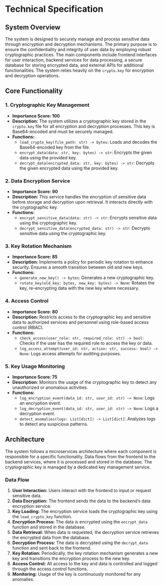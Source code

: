 # Technical Specification

## System Overview
The system is designed to securely manage and process sensitive data through encryption and decryption mechanisms. The primary purpose is to ensure the confidentiality and integrity of user data by employing robust cryptographic practices. The main components include frontend interfaces for user interaction, backend services for data processing, a secure database for storing encrypted data, and external APIs for additional functionalities. The system relies heavily on the `crypto.key` for encryption and decryption operations.

## Core Functionality
### 1. Cryptographic Key Management
- **Importance Score: 100**
- **Description:** The system utilizes a cryptographic key stored in the `crypto.key` file for all encryption and decryption processes. This key is Base64-encoded and must be securely managed.
- **Functions:**
  - `load_crypto_key(file_path: str) -> bytes`: Loads and decodes the Base64-encoded key from the file.
  - `encrypt_data(data: str, key: bytes) -> str`: Encrypts the given data using the provided key.
  - `decrypt_data(encrypted_data: str, key: bytes) -> str`: Decrypts the given encrypted data using the provided key.

### 2. Data Encryption Service
- **Importance Score: 90**
- **Description:** This service handles the encryption of sensitive data before storage and decryption upon retrieval. It interacts directly with the cryptographic key.
- **Functions:**
  - `encrypt_sensitive_data(data: str) -> str`: Encrypts sensitive data using the cryptographic key.
  - `decrypt_sensitive_data(encrypted_data: str) -> str`: Decrypts sensitive data using the cryptographic key.

### 3. Key Rotation Mechanism
- **Importance Score: 85**
- **Description:** Implements a policy for periodic key rotation to enhance security. Ensures a smooth transition between old and new keys.
- **Functions:**
  - `generate_new_key() -> bytes`: Generates a new cryptographic key.
  - `rotate_key(old_key: bytes, new_key: bytes) -> None`: Rotates the key, re-encrypting data with the new key where necessary.

### 4. Access Control
- **Importance Score: 80**
- **Description:** Restricts access to the cryptographic key and sensitive data to authorized services and personnel using role-based access control (RBAC).
- **Functions:**
  - `check_access(user_role: str, required_role: str) -> bool`: Checks if the user has the required role to access the key or data.
  - `log_access_attempt(user_id: str, action: str, success: bool) -> None`: Logs access attempts for auditing purposes.

### 5. Key Usage Monitoring
- **Importance Score: 75**
- **Description:** Monitors the usage of the cryptographic key to detect any unauthorized or anomalous activities.
- **Functions:**
  - `log_encryption_event(data_id: str, user_id: str) -> None`: Logs an encryption event.
  - `log_decryption_event(data_id: str, user_id: str) -> None`: Logs a decryption event.
  - `detect_anomalies(logs: List[dict]) -> List[dict]`: Analyzes logs to detect any suspicious patterns.

## Architecture
The system follows a microservices architecture where each component is responsible for a specific functionality. Data flows from the frontend to the backend services, where it is processed and stored in the database. The cryptographic key is managed by a dedicated key management service.

### Data Flow
1. **User Interaction:** Users interact with the frontend to input or request sensitive data.
2. **Data Encryption:** The frontend sends the data to the backend’s data encryption service.
3. **Key Loading:** The encryption service loads the cryptographic key using the `load_crypto_key` function.
4. **Encryption Process:** The data is encrypted using the `encrypt_data` function and stored in the database.
5. **Data Retrieval:** When data is requested, the decryption service retrieves the encrypted data from the database.
6. **Decryption Process:** The data is decrypted using the `decrypt_data` function and sent back to the frontend.
7. **Key Rotation:** Periodically, the key rotation mechanism generates a new key and transitions the encryption process to the new key.
8. **Access Control:** All access to the key and data is controlled and logged through the access control functions.
9. **Monitoring:** Usage of the key is continuously monitored for any anomalies.